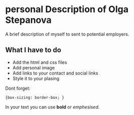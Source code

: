 # personal Description of Olga Stepanova 
A brief description of myself to sent to potential employers. 

## What I have to do
* Add the html and css files
* Add personal image 
* Add links to your contact and social links
* Style it to your plasing 

Dont forget:

    {box-sizing: border-box; }

In your text you can use **bold** or *emphesised*. 
